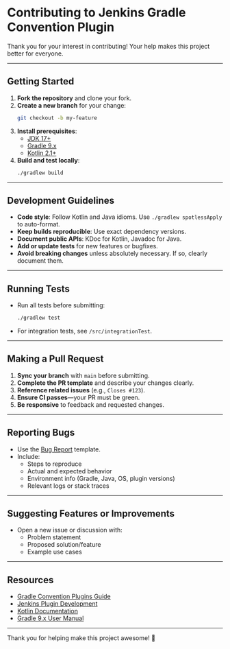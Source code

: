 # Contributing to Jenkins Gradle Convention Plugin

Thank you for your interest in contributing! Your help makes this project better for everyone.

---

## Getting Started

1. **Fork the repository** and clone your fork.
2. **Create a new branch** for your change:
   ```sh
   git checkout -b my-feature
   ```
3. **Install prerequisites**:
   - [JDK 17+](https://adoptium.net/)
   - [Gradle 9.x](https://gradle.org/releases/)
   - [Kotlin 2.1+](https://kotlinlang.org/)
4. **Build and test locally**:
   ```sh
   ./gradlew build
   ```

---

## Development Guidelines

- **Code style**: Follow Kotlin and Java idioms. Use `./gradlew spotlessApply` to auto-format.
- **Keep builds reproducible**: Use exact dependency versions.
- **Document public APIs**: KDoc for Kotlin, Javadoc for Java.
- **Add or update tests** for new features or bugfixes.
- **Avoid breaking changes** unless absolutely necessary. If so, clearly document them.

---

## Running Tests

- Run all tests before submitting:
  ```sh
  ./gradlew test
  ```
- For integration tests, see `/src/integrationTest`.

---

## Making a Pull Request

1. **Sync your branch** with `main` before submitting.
2. **Complete the PR template** and describe your changes clearly.
3. **Reference related issues** (e.g., `Closes #123`).
4. **Ensure CI passes**—your PR must be green.
5. **Be responsive** to feedback and requested changes.

---

## Reporting Bugs

- Use the [Bug Report](./.github/ISSUE_TEMPLATE/bug_report.md) template.
- Include:
  - Steps to reproduce
  - Actual and expected behavior
  - Environment info (Gradle, Java, OS, plugin versions)
  - Relevant logs or stack traces

---

## Suggesting Features or Improvements

- Open a new issue or discussion with:
  - Problem statement
  - Proposed solution/feature
  - Example use cases

---

## Resources

- [Gradle Convention Plugins Guide](https://docs.gradle.org/current/samples/sample_convention_plugins.html)
- [Jenkins Plugin Development](https://www.jenkins.io/doc/developer/plugin-development/)
- [Kotlin Documentation](https://kotlinlang.org/docs/home.html)
- [Gradle 9.x User Manual](https://docs.gradle.org/current/userguide/userguide.html)

---

Thank you for helping make this project awesome! 🚀
